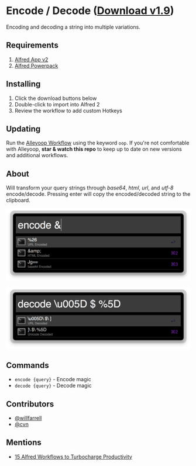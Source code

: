 Encode / Decode ([Download v1.9](https://raw.github.com/willfarrell/alfred-encode-decode-workflow/master/encode-decode.alfredworkflow))
=====================

Encoding and decoding a string into multiple variations.

## Requirements
1. [Alfred App v2](http://www.alfredapp.com/#download)
1. [Alfred Powerpack](https://buy.alfredapp.com/)

## Installing
1. Click the download buttons below
2. Double-click to import into Alfred 2
3. Review the workflow to add custom Hotkeys

## Updating
Run the [Alleyoop Workflow](http://www.alfredforum.com/topic/1582-alleyoop-update-alfred-workflows/) using the keyword `oop`. If you're not comfortable with Alleyoop, **star & watch this repo** to keep up to date on new versions and additional workflows.

## About
Will transform your query strings through *base64*, *html*, *url*, and *utf-8* encode/decode. Pressing enter will copy the encoded/decoded string to the clipboard.

![alt text][encode]

![alt text][decode]

## Commands
- `encode {query}` - Encode magic
- `decode {query}` - Decode magic

## Contributors
- [@willfarrell](https://github.com/willfarrell)
- [@cvn](https://github.com/cvn)

## Mentions
- [15 Alfred Workflows to Turbocharge Productivity](http://www.bachyaproductions.com/15-alfred-workflows-turbocharge-productivity/)


[encode]: ./screenshots/encode.png "Encode"
[decode]: ./screenshots/decode.png "Decode"
